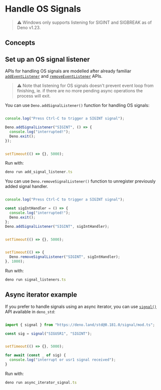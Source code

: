 # Handle OS Signals


> 
> ⚠️ Windows only supports listening for SIGINT and SIGBREAK as of Deno v1.23.
> 
> 
> 


## Concepts


## Set up an OS signal listener

APIs for handling OS signals are modelled after already familiar
[`addEventListener`](https://developer.mozilla.org/en-US/docs/Web/API/EventTarget/addEventListener)
and
[`removeEventListener`](https://developer.mozilla.org/en-US/docs/Web/API/EventTarget/removeEventListener)
APIs.



> 
> ⚠️ Note that listening for OS signals doesn't prevent event loop from
> finishing, ie. if there are no more pending async operations the process will
> exit.
> 
> 
> 


You can use `Deno.addSignalListener()` function for handling OS signals:



```typescript

console.log("Press Ctrl-C to trigger a SIGINT signal");

Deno.addSignalListener("SIGINT", () => {
  console.log("interrupted!");
  Deno.exit();
});


setTimeout(() => {}, 5000);
```
Run with:



```typescript
deno run add_signal_listener.ts
```
You can use `Deno.removeSignalListener()` function to unregister previously
added signal handler.



```typescript

console.log("Press Ctrl-C to trigger a SIGINT signal");

const sigIntHandler = () => {
  console.log("interrupted!");
  Deno.exit();
};
Deno.addSignalListener("SIGINT", sigIntHandler);


setTimeout(() => {}, 5000);


setTimeout(() => {
  Deno.removeSignalListener("SIGINT", sigIntHandler);
}, 1000);
```
Run with:



```typescript
deno run signal_listeners.ts
```
## Async iterator example

If you prefer to handle signals using an async iterator, you can use
[`signal()`](https://deno.land/std/signal/mod.ts) API available in `deno_std`:



```typescript

import { signal } from "https://deno.land/std@0.181.0/signal/mod.ts";

const sig = signal("SIGUSR1", "SIGINT");


setTimeout(() => {}, 5000);

for await (const _ of sig) {
  console.log("interrupt or usr1 signal received");
}
```
Run with:



```typescript
deno run async_iterator_signal.ts
```



